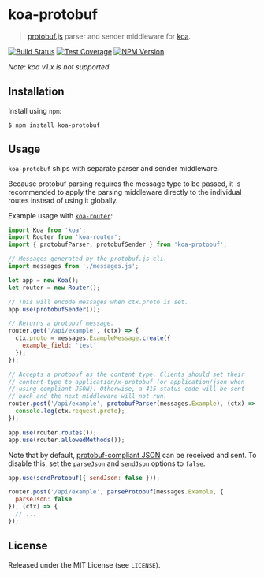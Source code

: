 # koa-protobuf

> [protobuf.js](https://github.com/dcodeIO/protobuf.js) parser and sender
> middleware for [koa](https://koajs.com).

[![Build Status](https://travis-ci.com/bbridges/koa-protobuf.svg?branch=master)](https://travis-ci.com/bbridges/koa-protobuf)
[![Test Coverage](https://coveralls.io/repos/github/bbridges/koa-protobuf/badge.svg?branch=master)](https://coveralls.io/github/bbridges/koa-protobuf?branch=master)
[![NPM Version](https://img.shields.io/npm/v/koa-protobuf.svg)](https://www.npmjs.com/package/koa-protobuf)

*Note: koa v1.x is not supported.*

## Installation

Install using `npm`:

```
$ npm install koa-protobuf
```

## Usage

`koa-protobuf` ships with separate parser and sender middleware.

Because protobuf parsing requires the message type to be passed, it is
recommended to apply the parsing middleware directly to the individual routes
instead of using it globally.

Example usage with [`koa-router`](https://github.com/alexmingoia/koa-router):

```js
import Koa from 'koa';
import Router from 'koa-router';
import { protobufParser, protobufSender } from 'koa-protobuf';

// Messages generated by the protobuf.js cli.
import messages from './messages.js';

let app = new Koa();
let router = new Router();

// This will encode messages when ctx.proto is set.
app.use(protobufSender());

// Returns a protobuf message.
router.get('/api/example', (ctx) => {
  ctx.proto = messages.ExampleMessage.create({
    example_field: 'test'
  });
});

// Accepts a protobuf as the content type. Clients should set their
// content-type to application/x-protobuf (or application/json when
// using compliant JSON). Otherwise, a 415 status code will be sent
// back and the next middleware will not run.
router.post('/api/example', protobufParser(messages.Example), (ctx) => {
  console.log(ctx.request.proto);
});

app.use(router.routes());
app.use(router.allowedMethods());
```

Note that by default, 
[protobuf-compliant JSON](https://developers.google.com/protocol-buffers/docs/proto3#json) 
can be received and sent. To disable this, set the `parseJson` and `sendJson`
options to `false`.

```js
app.use(sendProtobuf({ sendJson: false }));

router.post('/api/example', parseProtobuf(messages.Example, {
  parseJson: false
}), (ctx) => {
  // ...
});

```

## License

Released under the MIT License (see `LICENSE`).
